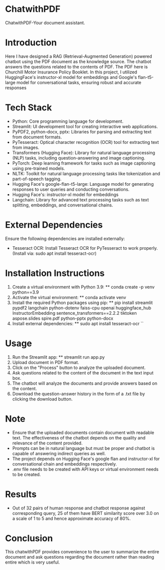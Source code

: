 # ChatwithPDF
ChatwithPDF-Your document assistant.

# Introduction 
Here I have designed a RAG (Retrieval-Augmented Generation) powered
chatbot using the PDF document as the knowledge source. The chatbot answers
the questions related to the contents of PDF. The PDF here is Churchill Motor
Insurance Policy Booklet. In this project, I utilized HuggingFace's instructor-xl
model for embeddings and Google's flan-t5-large model for conversational tasks,
ensuring robust and accurate responses

# Tech Stack 
* Python: Core programming language for development.
* Streamlit: UI development tool for creating interactive web applications.
* PyPDF2, python-docx, pptx: Libraries for parsing and extracting text from document formats.
* PyTesseract: Optical character recognition (OCR) tool for extracting text from images.
* Transformers (Hugging Face): Library for natural language processing (NLP) tasks, including question-answering and image captioning.
* PyTorch: Deep learning framework for tasks such as image captioning using pre-trained models.
* NLTK: Toolkit for natural language processing tasks like tokenization and part-of-speech tagging.
* Hugging Face's google-flan-t5-large: Language model for generating responses to user queries and conducting conversations.
* Hugging Face's: instructor-xl model for embeddings
* Langchain: Library for advanced text processing tasks such as text splitting, embeddings, and conversational chains.


# External Dependencies 
Ensure the following dependencies are installed externally:
* Tesseract OCR: Install Tesseract OCR for PyTesseract to work properly. (Install via: sudo apt install tesseract-ocr)

# Installation Instructions
1. Create a virtual environment with Python 3.9:
  ** conda create -p venv python==3.9
2. Activate the virtual environment:
  ** conda activate venv
3. Install the required Python packages using pip:
  ** pip install streamlit pypdf2 langchain python-dotenv faiss-cpu openai huggingface_hub InstructorEmbedding sentence_transformers==2.2.2 tiktoken aspose.slides spire.pdf python-pptx python-docx
4. Install external dependencies:
  ** sudo apt install tesseract-ocr ``

# Usage
1. Run the Streamlit app:
 ** streamlit run app.py
2. Upload document in PDF format.
3. Click on the "Process" button to analyze the uploaded document.
4. Ask questions related to the content of the document in the text input box.
5. The chatbot will analyze the documents and provide answers based on the content.
6. Download the question-answer history in the form of a .txt file by clicking the download button.

# Note 
* Ensure that the uploaded documents contain document with readable text. The effectiveness of the chatbot depends on the quality and relevance of the content provided.
* Prompts can be in natural language but must be proper and chatbot is capable of answering indirect queries as well.
* The project depends on Hugging Face's google flan and instructor-xl for conversational chain and embeddings respectively.
* .env file needs to be created with  API keys or virtual environment needs to  be created.

# Results
* Out of 32 pairs of human response and chatbot response against corresponding query, 25 of them have BERT similarity score over 3.0 on a scale of 1 to 5 and hence approximate accuracy of 80%.


# Conclusion 
This chatwithPDF provides convenience to the user to summarize the entire document and ask questions regarding the document rather than reading entire which is very useful. 
